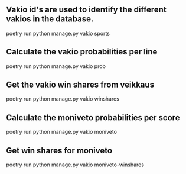 
## Vakio id's are used to identify the different vakios in the database.

poetry run python manage.py vakio sports

## Calculate the vakio probabilities per line

poetry run python manage.py vakio prob

## Get the vakio win shares from veikkaus

poetry run python manage.py vakio winshares

## Calculate the moniveto probabilities per score

poetry run python manage.py vakio moniveto

## Get win shares for moniveto

poetry run python manage.py vakio moniveto-winshares

